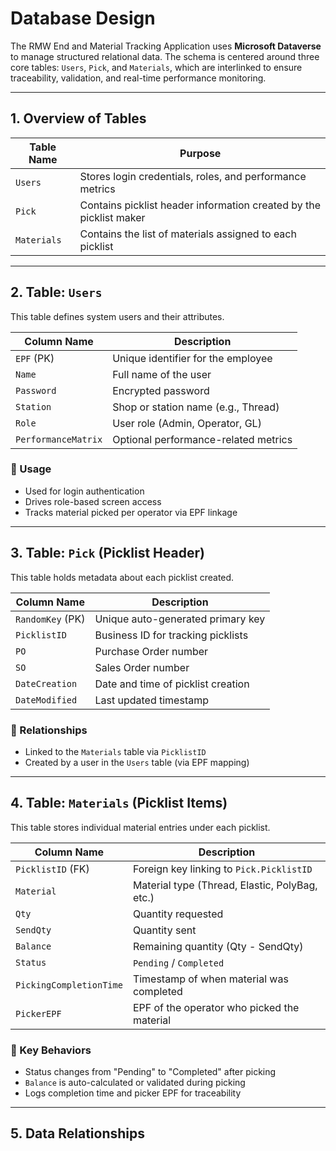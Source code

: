 # Database Design

The RMW End and Material Tracking Application uses **Microsoft Dataverse** to manage structured relational data. The schema is centered around three core tables: `Users`, `Pick`, and `Materials`, which are interlinked to ensure traceability, validation, and real-time performance monitoring.

---

## 1. Overview of Tables

| Table Name    | Purpose                                                             |
|---------------|---------------------------------------------------------------------|
| `Users`       | Stores login credentials, roles, and performance metrics            |
| `Pick`        | Contains picklist header information created by the picklist maker  |
| `Materials`   | Contains the list of materials assigned to each picklist            |

---

## 2. Table: `Users`

This table defines system users and their attributes.

| Column Name        | Description                             |
|--------------------|-----------------------------------------|
| `EPF` (PK)         | Unique identifier for the employee      |
| `Name`             | Full name of the user                   |
| `Password`         | Encrypted password                      |
| `Station`          | Shop or station name (e.g., Thread)     |
| `Role`             | User role (Admin, Operator, GL)         |
| `PerformanceMatrix`| Optional performance-related metrics     |

### 🔐 Usage
- Used for login authentication
- Drives role-based screen access
- Tracks material picked per operator via EPF linkage

---

## 3. Table: `Pick` (Picklist Header)

This table holds metadata about each picklist created.

| Column Name       | Description                                     |
|-------------------|-------------------------------------------------|
| `RandomKey` (PK)  | Unique auto-generated primary key               |
| `PicklistID`      | Business ID for tracking picklists              |
| `PO`              | Purchase Order number                           |
| `SO`              | Sales Order number                              |
| `DateCreation`    | Date and time of picklist creation              |
| `DateModified`    | Last updated timestamp                          |

### 🔗 Relationships
- Linked to the `Materials` table via `PicklistID`
- Created by a user in the `Users` table (via EPF mapping)

---

## 4. Table: `Materials` (Picklist Items)

This table stores individual material entries under each picklist.

| Column Name           | Description                                      |
|------------------------|--------------------------------------------------|
| `PicklistID` (FK)      | Foreign key linking to `Pick.PicklistID`         |
| `Material`             | Material type (Thread, Elastic, PolyBag, etc.)   |
| `Qty`                  | Quantity requested                               |
| `SendQty`              | Quantity sent                                    |
| `Balance`              | Remaining quantity (Qty - SendQty)               |
| `Status`               | `Pending` / `Completed`                          |
| `PickingCompletionTime`| Timestamp of when material was completed         |
| `PickerEPF`            | EPF of the operator who picked the material      |

### 🔁 Key Behaviors
- Status changes from "Pending" to "Completed" after picking
- `Balance` is auto-calculated or validated during picking
- Logs completion time and picker EPF for traceability

---

## 5. Data Relationships

